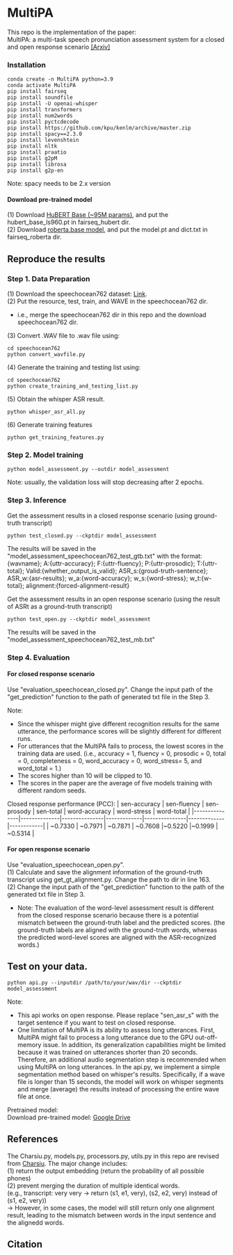 # MultiPA

This repo is the implementation of the paper:  
MultiPA: a multi-task speech pronunciation assessment system for a closed and open response scenario [[Arxiv]](https://arxiv.org/abs/2308.12490)

### Installation

```
conda create -n MultiPA python=3.9
conda activate MultiPA
pip install fairseq
pip install soundfile
pip install -U openai-whisper
pip install transformers
pip install num2words
pip install pyctcdecode
pip install https://github.com/kpu/kenlm/archive/master.zip
pip install spacy==2.3.0
pip install levenshtein
pip install nltk
pip install praatio
pip install g2pM
pip install librosa
pip install g2p-en
```
Note: spacy needs to be 2.x version


#### Download pre-trained model
(1) Download [HuBERT Base (~95M params)](https://github.com/facebookresearch/fairseq/blob/main/examples/hubert/README.md), and put the hubert_base_ls960.pt in fairseq_hubert dir.   
(2) Download [roberta.base model](https://github.com/facebookresearch/fairseq/blob/main/examples/roberta/README.md), and put the model.pt and dict.txt in fairseq_roberta dir.

## Reproduce the results 

### Step 1. Data Preparation 
(1) Download the speechocean762 dataset: [Link](https://www.openslr.org/101).   
(2) Put the resource, test, train, and WAVE in the speechocean762 dir.    
  -   i.e., merge the speechocean762 dir in this repo and the download speechocean762 dir. 
    
(3) Convert .WAV file to .wav file using:
```
cd speechocean762
python convert_wavfile.py
```
(4) Generate the training and testing list using:
```
cd speechocean762
python create_training_and_testing_list.py
```
(5) Obtain the whisper ASR result. 
```
python whisper_asr_all.py
```
(6) Generate training features
```
python get_training_features.py
```

### Step 2. Model training
```
python model_assessment.py --outdir model_assessment
```
Note: usually, the validation loss will stop decreasing after 2 epochs.

### Step 3. Inference
Get the assessment results in a closed response scenario (using ground-truth transcript)
```
python test_closed.py --ckptdir model_assessment
```
The results will be saved in the "model_assessment_speechocean762_test_gtb.txt" with the format:  
{wavname}; A:{uttr-accuracy}; F:{uttr-fluency}; P:{uttr-prosodic}; T:{uttr-total}; Valid:{whether_output_is_valid}; ASR_s:{groud-truth-sentence}; ASR_w:{asr-results}; w_a:{word-accuracy}; w_s:{word-stress}; w_t:{w-total}; alignment:{forced-alignment-result}


Get the assessment results in an open response scenario (using the result of ASRt as a ground-truth transcript)
```
python test_open.py --ckptdir model_assessment
```
The results will be saved in the "model_assessment_speechocean762_test_mb.txt" 


### Step 4. Evaluation

#### For closed response scenario

Use "evaluation_speechocean_closed.py". Change the input path of the "get_prediction" function to the path of generated txt file in the Step 3.

Note:  
- Since the whisper might give different recognition results for the same utterance, the performance scores will be slightly different for different runs.
- For utterances that the MultiPA fails to process, the lowest scores in the training data are used. (i.e., accuracy = 1, fluency = 0, prosodic = 0, total = 0, completeness = 0, word_accuracy = 0, word_stress= 5, and word_total = 1.)
- The scores higher than 10 will be clipped to 10. 
- The scores in the paper are the average of five models training with different random seeds.   

Closed response performance (PCC):
| sen-accuracy | sen-fluency   | sen-prosody   | sen-total  | word-accuracy | word-stress | word-total |
|---------------|--------------|---------------|-------------|---------------|-------------|------------|
| ~0.7330       | ~0.7971      | ~0.7871       | ~0.7608     |~0.5220        |~0.1999      | ~0.5314    | 


#### For open response scenario

Use "evaluation_speechocean_open.py".   
(1) Calculate and save the alignment information of the ground-truth transcript using get_gt_alignment.py. Change the path to dir in line 163.  
(2) Change the input path of the "get_prediction" function to the path of the generated txt file in Step 3.  
- Note: The evaluation of the word-level assessment result is different from the closed response scenario because there is a potential mismatch between the ground-truth label and the predicted scores. (the ground-truth labels are aligned with the ground-truth words, whereas the predicted word-level scores are aligned with the ASR-recognized words.)  
  
## Test on your data.

```
python api.py --inputdir /path/to/your/wav/dir --ckptdir model_assessment
```
Note: 
- This api works on open response. Please replace "sen_asr_s" with the target sentence if you want to test on closed response. 
- One limitation of MultiPA is its ability to assess long utterances. First, MultiPA might fail to process a long utterance due to the GPU out-off-memory issue. In addition, its  generalization capabilities might be limited because it was trained on utterances shorter than 20 seconds. Therefore, an additional audio segmentation step is recommended when using MultiPA on long utterances. In the api.py, we implement a simple segmentation method based on whisper's results. Specifically, if a wave file is longer than 15 seconds, the model will work on whisper segments and merge (average) the results instead of processing the entire wave file at once.   

Pretrained model:   
Download pre-trained model: [Google Drive](https://drive.google.com/file/d/1Kpm3BeEh6Rh7JZ5tatyHMUMipuo0RYds/view?usp=sharing)  

## References
The Charsiu.py, models.py, processors.py, utils.py in this repo are revised from [Charsiu](https://github.com/lingjzhu/charsiu/tree/main). 
The major change includes:  
(1) return the output embedding (return the probability of all possible phones)    
(2) prevent merging the duration of multiple identical words.     
    (e.g., transcript: very very -> return (s1, e1, very), (s2, e2, very) instead of (s1, e2, very))   
    -> However, in some cases, the model will still return only one alignment result, leading to the mismatch between words in the input sentence and the alignedd words.  

## Citation
